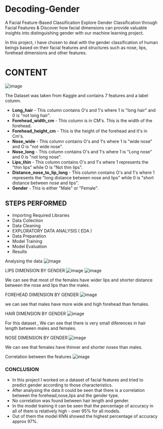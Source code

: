 # Decoding-Gender
A Facial Feature-Based Classification 
Explore Gender Classification through Facial Features & Discover how facial dimensions can provide valuable insights into distinguishing gender with our machine learning project.

In this project, i have chosen to deal with the gender classification of human beings based on their facial features and structures such as nose, lips, forehead dimensions and other features.

# CONTENT 
![image](https://github.com/MUSKAN1903/Decoding-Gender/assets/70433658/de66fe70-1253-4bc7-aeb3-5e73a62c821e)

The Dataset was taken from Kaggle and contains 7 features and a label column.
- **Long_hair** - This column contains O's and 1's where 1 is "long hair" and 0 is "not long hair".
- **Forehead_width_cm** - This column is in CM's. This is the width of the forehead.
- **Forehead_height_cm** - This is the height of the forehead and it's in Cm's.
- **Nose_wide** - This column contains O's and 1's where 1 is "wide nose" and O is "not wide nose".
- **Nose_long** - This column contains O's and 1's where 1 is "Long nose" and 0 is "not long nose".
- **Lips_thin** - This column contains O's and 1's where 1 represents the "thin lips" while O is "Not thin lips".
- **Distance_nose_to_lip_long** - This column contains O's and 1's where 1 represents the "long distance between nose and lips" while 0 is "short distance between nose and lips".
- **Gender** - This is either "Male" or "Female".

## STEPS PERFORMED
- Importing Required Libraries
- Data Collection
- Data Cleaning
- EXPLORATORY DATA ANALYSIS ( EDA )
- Data Preparation
- Model Training
- Model Evaluation
- Results

Analysing the data
![image](https://github.com/MUSKAN1903/Decoding-Gender/assets/70433658/4277e709-94ce-4230-88da-0f17b6cc580b)

LIPS DIMENSION BY GENDER
![image](https://github.com/MUSKAN1903/Decoding-Gender/assets/70433658/c059af72-5953-4d50-aa45-163b6f75a984)
![image](https://github.com/MUSKAN1903/Decoding-Gender/assets/70433658/d7f0085f-b7a2-4839-b2f8-e10bd035af6f)

We can see that most of the females have wider lips and shorter distance between the nose and lips than the males.

FOREHEAD DIMENSION BY GENDER
![image](https://github.com/MUSKAN1903/Decoding-Gender/assets/70433658/5d765cd5-ca93-4792-a063-86a16481574c)

we can see that males have more wide and high forehead than females.

HAIR DIMENSION BY GENDER
![image](https://github.com/MUSKAN1903/Decoding-Gender/assets/70433658/6c14982b-dfee-4fbb-bc5d-56bf77f8da8d)

For this dataset , We can see that there is very small diferences in hair length between males and females.

NOSE DIMENSION BY GENDER
![image](https://github.com/MUSKAN1903/Decoding-Gender/assets/70433658/ff9e37ef-18fb-4ae3-8c7f-01ee75e3d8f5)

We can see that females have thinner and shorter noses than males.

Correlation between the features
![image](https://github.com/MUSKAN1903/Decoding-Gender/assets/70433658/d3578899-6dca-4503-887f-a45488918c88)

### CONCLUSION
- In this project I worked on a dataset of facial features and tried to predict gender according to those characteristics.
- After analysing the data it could be seen that there is a correlation between the forehead,nose,lips and the gender type.
- No correlation was found between hair length and gender.
- In the model training it can be seen that the percentage of accuracy in all of them is relatively high - over 95% for all models.
- Out of them the model KNN showed the highest percentage of accuracy approx 97%.













